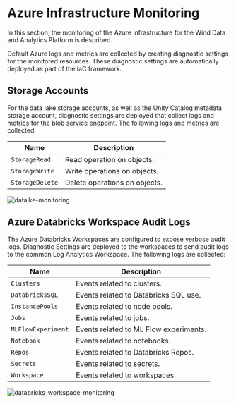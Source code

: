 # Azure Infrastructure Monitoring

In this section, the monitoring of the Azure infrastructure for the Wind Data and
Analytics Platform is described.

Default Azure logs and metrics are collected by creating diagnostic settings for
the monitored resources. These diagnostic settings are automatically deployed as
part of the IaC framework.

## Storage Accounts

For the data lake storage accounts, as well as the Unity Catalog metadata
storage account, diagnostic settings are deployed that collect logs and metrics
for the blob service endpoint. The following logs and metrics are collected:

| Name | Description |
| --- | --- |
| `StorageRead` | Read operation on objects. |
| `StorageWrite` |  Write operations on objects. |
| `StorageDelete` | Delete operations on objects. |

![datalke-monitoring](../.img/platform-observability/azure_datalake_monitoring.drawio.png)

## Azure Databricks Workspace Audit Logs

The Azure Databricks Workspaces are configured to expose verbose audit logs.
Diagnostic Settings are deployed to the workspaces to send audit logs to the
common Log Analytics Workspace. The following logs are collected:

| Name | Description |
| --- | --- |
| `Clusters` | Events related to clusters. |
| `DatabricksSQL` | Events related to Databricks SQL use. |
| `InstancePools` | Events related to node pools. |
| `Jobs` | Events related to jobs. |
| `MLFlowExperiment` | Events related to ML Flow experiments. |
| `Notebook` | Events related to notebooks. |
| `Repos` | Events related to Databricks Repos. |
| `Secrets` | Events related to secrets. |
| `Workspace`|  Events related to workspaces. |


![databricks-workspace-monitoring](../.img/platform-observability/azure_databricks_monitoring.drawio.png)
